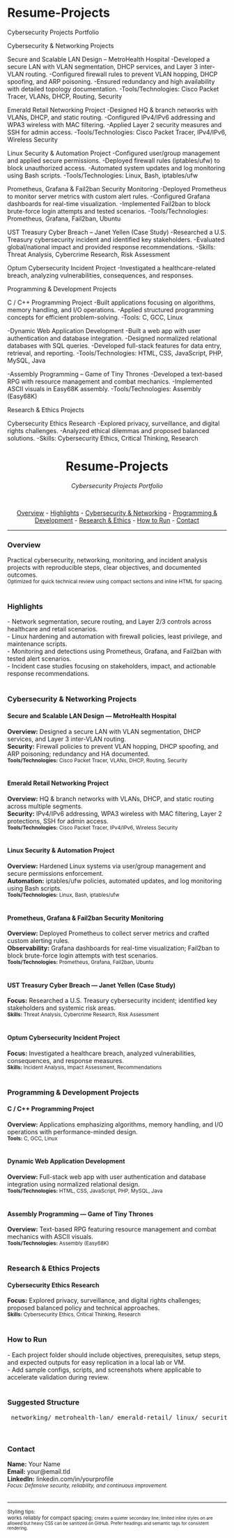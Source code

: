 # Resume-Projects
Cybersecurity Projects Portfolio




Cybersecurity & Networking Projects

Secure and Scalable LAN Design – MetroHealth Hospital
-Developed a secure LAN with VLAN segmentation, DHCP services, and Layer 3 inter-VLAN routing.
-Configured firewall rules to prevent VLAN hopping, DHCP spoofing, and ARP poisoning.
-Ensured redundancy and high availability with detailed topology documentation.
-Tools/Technologies: Cisco Packet Tracer, VLANs, DHCP, Routing, Security

Emerald Retail Networking Project
-Designed HQ & branch networks with VLANs, DHCP, and static routing.
-Configured IPv4/IPv6 addressing and WPA3 wireless with MAC filtering.
-Applied Layer 2 security measures and SSH for admin access.
-Tools/Technologies: Cisco Packet Tracer, IPv4/IPv6, Wireless Security

Linux Security & Automation Project
-Configured user/group management and applied secure permissions.
-Deployed firewall rules (iptables/ufw) to block unauthorized access.
-Automated system updates and log monitoring using Bash scripts.
-Tools/Technologies: Linux, Bash, iptables/ufw

Prometheus, Grafana & Fail2ban Security Monitoring
-Deployed Prometheus to monitor server metrics with custom alert rules.
-Configured Grafana dashboards for real-time visualization.
-Implemented Fail2ban to block brute-force login attempts and tested scenarios.
-Tools/Technologies: Prometheus, Grafana, Fail2ban, Ubuntu

UST Treasury Cyber Breach – Janet Yellen (Case Study)
-Researched a U.S. Treasury cybersecurity incident and identified key stakeholders.
-Evaluated global/national impact and provided response recommendations.
-Skills: Threat Analysis, Cybercrime Research, Risk Assessment

Optum Cybersecurity Incident Project
-Investigated a healthcare-related breach, analyzing vulnerabilities, consequences, and responses.





Programming & Development Projects


C / C++ Programming Project
-Built applications focusing on algorithms, memory handling, and I/O operations.
-Applied structured programming concepts for efficient problem-solving.
-Tools: C, GCC, Linux

-Dynamic Web Application Development
-Built a web app with user authentication and database integration.
-Designed normalized relational databases with SQL queries.
-Developed full-stack features for data entry, retrieval, and reporting.
-Tools/Technologies: HTML, CSS, JavaScript, PHP, MySQL, Java

-Assembly Programming – Game of Tiny Thrones
-Developed a text-based RPG with resource management and combat mechanics.
-Implemented ASCII visuals in Easy68K assembly.
-Tools/Technologies: Assembly (Easy68K)





Research & Ethics Projects

Cybersecurity Ethics Research
-Explored privacy, surveillance, and digital rights challenges.
-Analyzed ethical dilemmas and proposed balanced solutions.
-Skills: Cybersecurity Ethics, Critical Thinking, Research









<h1 align="center">Resume-Projects</h1> <p align="center"><em>Cybersecurity Projects Portfolio</em></p><br> <p align="center"> <a href="#overview">Overview</a> - <a href="#highlights">Highlights</a> - <a href="#cybersecurity--networking-projects">Cybersecurity & Networking</a> - <a href="#programming--development-projects">Programming & Development</a> - <a href="#research--ethics-projects">Research & Ethics</a> - <a href="#how-to-run">How to Run</a> - <a href="#contact">Contact</a> </p> <hr> <h3 id="overview">Overview</h3> <span>Practical cybersecurity, networking, monitoring, and incident analysis projects with reproducible steps, clear objectives, and documented outcomes.</span><br> <small>Optimized for quick technical review using compact sections and inline HTML for spacing.</small><br><br> <h3 id="highlights">Highlights</h3> - Network segmentation, secure routing, and Layer 2/3 controls across healthcare and retail scenarios.<br> - Linux hardening and automation with firewall policies, least privilege, and maintenance scripts.<br> - Monitoring and detections using Prometheus, Grafana, and Fail2ban with tested alert scenarios.<br> - Incident case studies focusing on stakeholders, impact, and actionable response recommendations.<br><br> <h3 id="cybersecurity--networking-projects">Cybersecurity &amp; Networking Projects</h3> <h4>Secure and Scalable LAN Design — MetroHealth Hospital</h4> <span><strong>Overview:</strong> Designed a secure LAN with VLAN segmentation, DHCP services, and Layer 3 inter-VLAN routing.</span><br> <span><strong>Security:</strong> Firewall policies to prevent VLAN hopping, DHCP spoofing, and ARP poisoning; redundancy and HA documented.</span><br> <small><strong>Tools/Technologies:</strong> Cisco Packet Tracer, VLANs, DHCP, Routing, Security</small><br><br> <h4>Emerald Retail Networking Project</h4> <span><strong>Overview:</strong> HQ & branch networks with VLANs, DHCP, and static routing across multiple segments.</span><br> <span><strong>Security:</strong> IPv4/IPv6 addressing, WPA3 wireless with MAC filtering, Layer 2 protections, SSH for admin access.</span><br> <small><strong>Tools/Technologies:</strong> Cisco Packet Tracer, IPv4/IPv6, Wireless Security</small><br><br> <h4>Linux Security &amp; Automation Project</h4> <span><strong>Overview:</strong> Hardened Linux systems via user/group management and secure permissions enforcement.</span><br> <span><strong>Automation:</strong> iptables/ufw policies, automated updates, and log monitoring using Bash scripts.</span><br> <small><strong>Tools/Technologies:</strong> Linux, Bash, iptables/ufw</small><br><br> <h4>Prometheus, Grafana &amp; Fail2ban Security Monitoring</h4> <span><strong>Overview:</strong> Deployed Prometheus to collect server metrics and crafted custom alerting rules.</span><br> <span><strong>Observability:</strong> Grafana dashboards for real-time visualization; Fail2ban to block brute-force login attempts with test scenarios.</span><br> <small><strong>Tools/Technologies:</strong> Prometheus, Grafana, Fail2ban, Ubuntu</small><br><br> <h4>UST Treasury Cyber Breach — Janet Yellen (Case Study)</h4> <span><strong>Focus:</strong> Researched a U.S. Treasury cybersecurity incident; identified key stakeholders and systemic risk areas.</span><br> <small><strong>Skills:</strong> Threat Analysis, Cybercrime Research, Risk Assessment</small><br><br> <h4>Optum Cybersecurity Incident Project</h4> <span><strong>Focus:</strong> Investigated a healthcare breach, analyzed vulnerabilities, consequences, and response measures.</span><br> <small><strong>Skills:</strong> Incident Analysis, Impact Assessment, Recommendations</small><br><br> <h3 id="programming--development-projects">Programming &amp; Development Projects</h3> <h4>C / C++ Programming Project</h4> <span><strong>Overview:</strong> Applications emphasizing algorithms, memory handling, and I/O operations with performance-minded design.</span><br> <small><strong>Tools:</strong> C, GCC, Linux</small><br><br> <h4>Dynamic Web Application Development</h4> <span><strong>Overview:</strong> Full-stack web app with user authentication and database integration using normalized relational design.</span><br> <small><strong>Tools/Technologies:</strong> HTML, CSS, JavaScript, PHP, MySQL, Java</small><br><br> <h4>Assembly Programming — Game of Tiny Thrones</h4> <span><strong>Overview:</strong> Text-based RPG featuring resource management and combat mechanics with ASCII visuals.</span><br> <small><strong>Tools/Technologies:</strong> Assembly (Easy68K)</small><br><br> <h3 id="research--ethics-projects">Research &amp; Ethics Projects</h3> <h4>Cybersecurity Ethics Research</h4> <span><strong>Focus:</strong> Explored privacy, surveillance, and digital rights challenges; proposed balanced policy and technical approaches.</span><br> <small><strong>Skills:</strong> Cybersecurity Ethics, Critical Thinking, Research</small><br><br> <h3 id="how-to-run">How to Run</h3> - Each project folder should include objectives, prerequisites, setup steps, and expected outputs for easy replication in a local lab or VM.<br> - Add sample configs, scripts, and screenshots where applicable to accelerate validation during review.<br><br> <h3>Suggested Structure</h3> <pre> networking/ metrohealth-lan/ emerald-retail/ linux/ security-automation/ monitoring/ prom-grafana-fail2ban/ incidents/ treasury-yellen/ optum/ dev/ c-cpp/ webapp/ assembly-tiny-thrones/ research/ ethics/ </pre> <br> <h3 id="contact">Contact</h3> <span><strong>Name:</strong> Your Name</span><br> <span><strong>Email:</strong> your@email.tld</span><br> <span><strong>LinkedIn:</strong> linkedin.com/in/yourprofile</span><br> <small><em>Focus: Defensive security, reliability, and continuous improvement.</em></small><br><br> <hr> <small> Styling tips: <br> works reliably for compact spacing; <small> creates a quieter secondary line; limited inline styles on <span> are allowed but heavy CSS can be sanitized on GitHub. Prefer headings and semantic tags for consistent rendering. </small><br>
